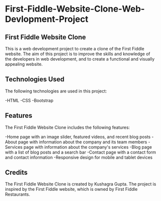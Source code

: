 # First-Fiddle-Website-Clone-Web-Devlopment-Project



## First Fiddle Website Clone
This is a web development project to create a clone of the First Fiddle website. The aim of this project is to improve the skills and knowledge of the developers in web development, and to create a functional and visually appealing website.

## Technologies Used
The following technologies are used in this project:

-HTML
-CSS
-Bootstrap

## Features
The First Fiddle Website Clone includes the following features:

-Home page with an image slider, featured videos, and recent blog posts
-About page with information about the company and its team members
-Services page with information about the company's services
-Blog page with a list of blog posts and a search bar
-Contact page with a contact form and contact information
-Responsive design for mobile and tablet devices


## Credits
The First Fiddle Website Clone is created by Kushagra Gupta. The project is inspired by the First Fiddle website, which is owned by First Fiddle Restaurants.

